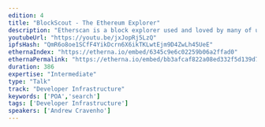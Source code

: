 ```yaml
---
edition: 4
title: "BlockScout - The Ethereum Explorer"
description: "Etherscan is a block explorer used and loved by many of us. One of the core features of Ethereum is the ability to verify, view, and interact with smart contracts through Etherscan. The problem is that this functionality is mostly closed source and end users have to trust a single entity that this information is valid.With the help of EthPrize (http://ethprize.io/) and the Ethereum Foundation, POA Network has been building an Open Source EVM block explorer to solve this issue. Our v1 release will take place very and soon and we would love the opportunity to show developers and the Ethereum community that there is another option other than Etherscan. Along with the standard blocks, transactions, internal transactions, tokens, and logs, our v1 release will include contract verification, contract read and write functionality, and exportable smart contracts for further verification from developers. Our plan is to support Ethereum, Kovan, Rinkeby, Ropsten, POA Network, and Sokol testnet in our first release. We've had the great opportunity to work with many developers in the space to build an open and accessible block explorer for the Ethereum community. Here is more info on the project: https://github.com/poanetwork/poa-explorer"
youtubeUrl: "https://youtu.be/jxJopRj5LzQ"
ipfsHash: "QmR6o8oe1SCfF4YikDcrn6X6ikTKLwtEjm9D4ZwLh45UeE"
ethernaIndex: "https://etherna.io/embed/6345c9e6c02259b06a2ffad0"
ethernaPermalink: "https://etherna.io/embed/bb3afcaf822a08ed332f5d139d71e07aa73dc16539b37107be0c0045b2436f0d"
duration: 386
expertise: "Intermediate"
type: "Talk"
track: "Developer Infrastructure"
keywords: ['POA','search']
tags: ['Developer Infrastructure']
speakers: ['Andrew Cravenho']
---
```

